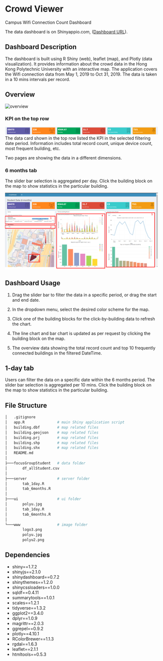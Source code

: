 # Crowd Viewer

Campus Wifi Connection Count Dashboard

The data dashboard is on Shinyappio.com, ([Dashboard URL](https://caesarwong.shinyapps.io/campus-wifi-connection-count-dashboard/)).

## Dashboard Description

The dashboard is built using R Shiny (web), leaflet (map), and Plotly (data visualization). It provides information about the crowd data in the Hong Kong Polytechnic University with an interactive map. The application covers the Wifi connection data from May 1, 2019 to Oct 31, 2019. The data is taken in a 10 mins intervals per record.

## Overview

![overview](doc_img/crowd_viewer_demo.gif)

### KPI on the top row

![toprow](doc_img/datacard.png)
The data card shown in the top row listed the KPI in the selected filtering date period. Information includes total record count, unique device count, most frequent building, etc.

Two pages are showing the data in a different dimensions.

### 6 months tab

The slider bar selection is aggregated per day. Click the building block on the map to show statistics in the particular building.

![6month](doc_img/6month_steps.png)

## Dashboard Usage

1. Drag the slider bar to filter the data in a specific period, or drag the start and end date.

2. In the dropdown menu, select the desired color scheme for the map.

3. Click one of the building blocks for the click-by-building data to refresh the chart.

4. The line chart and bar chart is updated as per request by clicking the building block on the map.

5. The overview data showing the total record count and top 10 frequently connected buildings in the filtered DateTime.

## 1-day tab

Users can filter the data on a specific date within the 6 months period. The slider bar selection is aggregated per 10 mins. Click the building block on the map to show statistics in the particular building.

## File Structure

```bash
│   .gitignore
│   app.R               # main Shiny application script
│   building.dbf        # map related files
│   building.geojson    # map related files
│   building.prj        # map related files
│   building.shp        # map related files
│   building.shx        # map related files
│   README.md
│
├───focusGroupStudent   # data folder
│       df_allStudent.csv
│
├───server              # server folder
│       tab_1day.R
│       tab_6months.R
│
├───ui                  # ui folder
│       polyu.jpg
│       tab_1day.R
│       tab_6months.R
│
└───www                 # image folder
        logo3.png
        polyu.jpg
        polyu2.png
```

## Dependencies

- shiny==1.7.2
- shinyjs==2.1.0
- shinydashboard==0.7.2
- shinythemes==1.2.0
- shinycssloaders==1.0.0
- sqldf==0.4.11
- summarytools==1.0.1
- scales==1.2.1
- tidyverse==1.3.2
- ggplot2==3.4.0
- dplyr==1.0.9
- magrittr==2.0.3
- ggrepel==0.9.2
- plotly==4.10.1
- RColorBrewer==1.1.3
- rgdal==1.6.3
- leaflet==2.1.1
- htmltools==0.5.3
